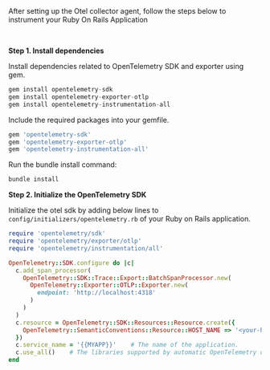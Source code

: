 &nbsp;

After setting up the Otel collector agent, follow the steps below to instrument your Ruby On Rails Application

&nbsp;

**Step 1. Install dependencies**

Install dependencies related to OpenTelemetry SDK and exporter using gem.

```go
gem install opentelemetry-sdk
gem install opentelemetry-exporter-otlp
gem install opentelemetry-instrumentation-all
```

Include the required packages into your gemfile.

```go
gem 'opentelemetry-sdk'
gem 'opentelemetry-exporter-otlp'
gem 'opentelemetry-instrumentation-all'
```

Run the bundle install command:

```go
bundle install
```

**Step 2. Initialize the OpenTelemetry SDK**

Initialize the otel sdk by adding below lines to `config/initializers/opentelemetry.rb` of your Ruby on Rails application.

```ruby
require 'opentelemetry/sdk'
require 'opentelemetry/exporter/otlp'
require 'opentelemetry/instrumentation/all'

OpenTelemetry::SDK.configure do |c|
  c.add_span_processor(
    OpenTelemetry::SDK::Trace::Export::BatchSpanProcessor.new(
      OpenTelemetry::Exporter::OTLP::Exporter.new(
        endpoint: 'http://localhost:4318'
      )
    )
  )
  c.resource = OpenTelemetry::SDK::Resources::Resource.create({
    OpenTelemetry::SemanticConventions::Resource::HOST_NAME => '<your-host-name>',
  })
  c.service_name = '{{MYAPP}}'    # The name of the application.
  c.use_all()    # The libraries supported by automatic OpenTelemetry observation. 
end
```
